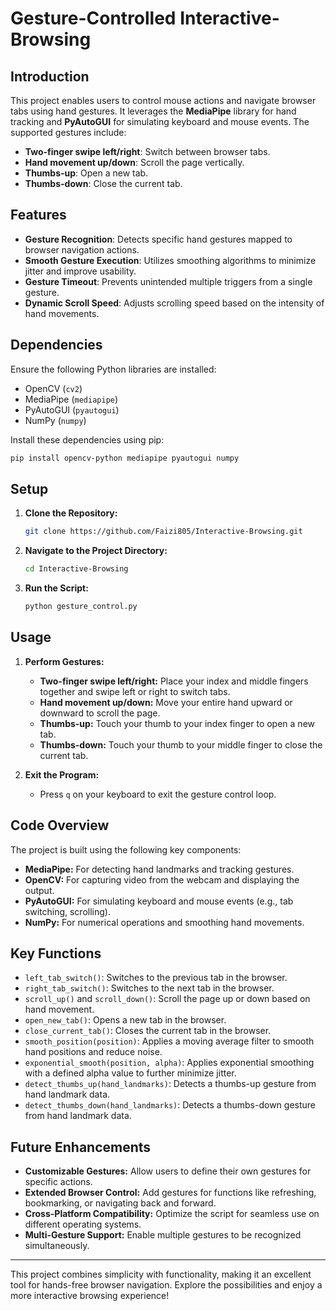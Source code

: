 # Gesture-Controlled Interactive-Browsing

## Introduction

This project enables users to control mouse actions and navigate browser tabs using hand gestures. It leverages the **MediaPipe** library for hand tracking and **PyAutoGUI** for simulating keyboard and mouse events. The supported gestures include:

- **Two-finger swipe left/right**: Switch between browser tabs.
- **Hand movement up/down**: Scroll the page vertically.
- **Thumbs-up**: Open a new tab.
- **Thumbs-down**: Close the current tab.

## Features

- **Gesture Recognition**: Detects specific hand gestures mapped to browser navigation actions.
- **Smooth Gesture Execution**: Utilizes smoothing algorithms to minimize jitter and improve usability.
- **Gesture Timeout**: Prevents unintended multiple triggers from a single gesture.
- **Dynamic Scroll Speed**: Adjusts scrolling speed based on the intensity of hand movements.

## Dependencies

Ensure the following Python libraries are installed:

- OpenCV (`cv2`)
- MediaPipe (`mediapipe`)
- PyAutoGUI (`pyautogui`)
- NumPy (`numpy`)

Install these dependencies using pip:

```bash
pip install opencv-python mediapipe pyautogui numpy
```

## Setup

1. **Clone the Repository:**

   ```bash
   git clone https://github.com/Faizi805/Interactive-Browsing.git
   ```

2. **Navigate to the Project Directory:**

   ```bash
   cd Interactive-Browsing
   ```

3. **Run the Script:**

   ```bash
   python gesture_control.py
   ```

## Usage

1. **Perform Gestures:**

   - **Two-finger swipe left/right:** Place your index and middle fingers together and swipe left or right to switch tabs.
   - **Hand movement up/down:** Move your entire hand upward or downward to scroll the page.
   - **Thumbs-up:** Touch your thumb to your index finger to open a new tab.
   - **Thumbs-down:** Touch your thumb to your middle finger to close the current tab.

2. **Exit the Program:**

   - Press `q` on your keyboard to exit the gesture control loop.

## Code Overview

The project is built using the following key components:

- **MediaPipe:** For detecting hand landmarks and tracking gestures.
- **OpenCV:** For capturing video from the webcam and displaying the output.
- **PyAutoGUI:** For simulating keyboard and mouse events (e.g., tab switching, scrolling).
- **NumPy:** For numerical operations and smoothing hand movements.

## Key Functions

- `left_tab_switch()`: Switches to the previous tab in the browser.
- `right_tab_switch()`: Switches to the next tab in the browser.
- `scroll_up()` and `scroll_down()`: Scroll the page up or down based on hand movement.
- `open_new_tab()`: Opens a new tab in the browser.
- `close_current_tab()`: Closes the current tab in the browser.
- `smooth_position(position)`: Applies a moving average filter to smooth hand positions and reduce noise.
- `exponential_smooth(position, alpha)`: Applies exponential smoothing with a defined alpha value to further minimize jitter.
- `detect_thumbs_up(hand_landmarks)`: Detects a thumbs-up gesture from hand landmark data.
- `detect_thumbs_down(hand_landmarks)`: Detects a thumbs-down gesture from hand landmark data.

## Future Enhancements

- **Customizable Gestures:** Allow users to define their own gestures for specific actions.
- **Extended Browser Control:** Add gestures for functions like refreshing, bookmarking, or navigating back and forward.
- **Cross-Platform Compatibility:** Optimize the script for seamless use on different operating systems.
- **Multi-Gesture Support:** Enable multiple gestures to be recognized simultaneously.

---

This project combines simplicity with functionality, making it an excellent tool for hands-free browser navigation. Explore the possibilities and enjoy a more interactive browsing experience!



